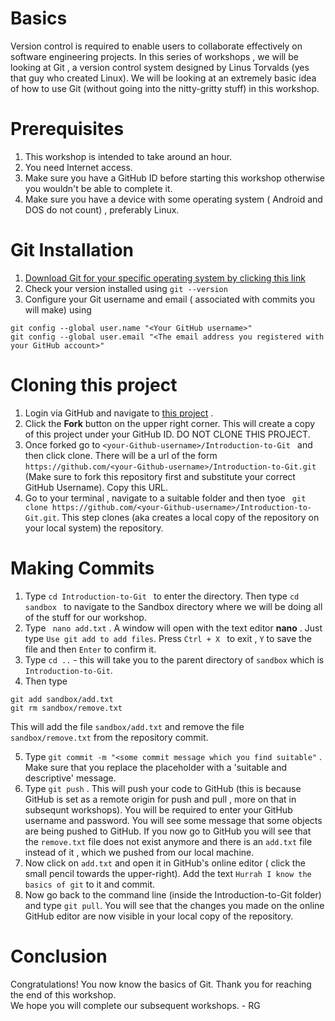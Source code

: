 # Basics 
Version control is required to enable users to collaborate effectively on software engineering projects. In this series of workshops , we will be looking at Git , a version control system designed by Linus Torvalds (yes that guy who created Linux). We will be looking at an extremely basic idea of how to use Git (without going into the nitty-gritty stuff) in this workshop.

# Prerequisites
1. This workshop is intended to take around an hour.
2. You need Internet access.
2. Make sure you have a GitHub ID before starting this workshop otherwise you wouldn't be able to complete it.
3. Make sure you have a device with some operating system ( Android and DOS do not count) , preferably Linux.

# Git Installation
1. [Download Git for your specific operating system by clicking this link](https://git-scm.com/downloads)
2. Check your version installed using ``` git --version ```
3. Configure your Git username and email ( associated with commits you will make) using 
```
git config --global user.name "<Your GitHub username>"
git config --global user.email "<The email address you registered with your GitHub account>" 
```

# Cloning this project 
1. Login via GitHub and navigate to [this project](https://github.com/Maths-Coding-Society/Introduction-to-Git) .
2. Click the <b>Fork</b> button on the upper right corner. This will create a copy of this project under your GitHub ID. DO NOT CLONE THIS PROJECT. 
3. Once forked go to ```<your-Github-username>/Introduction-to-Git ``` and then click clone. There will be a url of the form ``` https://github.com/<your-Github-username>/Introduction-to-Git.git ``` (Make sure to fork this repository first and substitute your correct GitHub Username). Copy this URL.
4. Go to your terminal , navigate to a suitable folder and then tyoe ``` git clone https://github.com/<your-Github-username>/Introduction-to-Git.git```. This step clones (aka creates a local copy of the repository on your local system) the repository.

# Making Commits 
1. Type ```cd Introduction-to-Git ``` to enter the directory. Then type ```cd sandbox ``` to navigate to the Sandbox directory where we will be doing all of the stuff for our workshop.
2. Type ``` nano add.txt``` . A window will open with the text editor <b>nano</b> . Just type ```Use git add to add files```. Press ```Ctrl + X ``` to exit , ``` Y ``` to save the file and then ```Enter``` to confirm it. 
3. Type  ```cd ..```  - this will take you to the parent directory of ```sandbox``` which is ```Introduction-to-Git```.
4. Then type 
```
git add sandbox/add.txt
git rm sandbox/remove.txt
``` 
This will add the file ```sandbox/add.txt``` and remove the file ```sandbox/remove.txt``` from the repository commit.

5. Type ```git commit -m "<some commit message which you find suitable"``` . Make sure that you replace the placeholder with a 'suitable and descriptive' message.
6. Type ```git push``` . This will push your code to GitHub (this is because GitHub is set as a remote origin for push and pull , more on that in subsequnt workshops). You will be required to enter your GitHub username and password. You will see some message that some objects are being pushed to GitHub. If you now go to GitHub you will see that the ```remove.txt``` file does not exist anymore and there is an ```add.txt``` file instead of it , which we pushed from our local machine. 
7. Now click on ```add.txt``` and open it in GitHub's online editor ( click the small pencil towards the upper-right). Add the text ```Hurrah I know the basics of git``` to it and commit.
8. Now go back to the command line (inside the Introduction-to-Git folder) and type ```git pull```.  You will see that the changes you made on the online GitHub editor are now visible in your local copy of the repository.

# Conclusion
Congratulations! You now know the basics of Git. Thank you for reaching the end of this workshop.</br>
We hope you will complete our subsequent workshops. - RG



